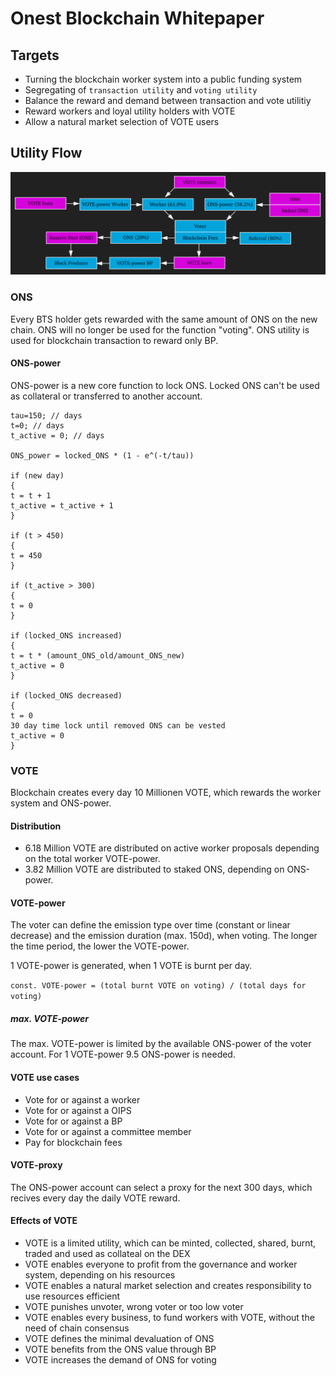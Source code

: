 # Onest Blockchain Whitepaper

## Targets
- Turning the blockchain worker system into a public funding system
- Segregating of `transaction utility` and `voting utility`
- Balance the reward and demand between transaction and vote utilitiy 
- Reward workers and loyal utility holders with VOTE
- Allow a natural market selection of VOTE users

## Utility Flow
![utility-flow](https://raw.githubusercontent.com/Onest-io/onest-whitepaper/master/utility-flow.png)

### ONS
Every BTS holder gets rewarded with the same amount of ONS on the new chain. ONS will no longer be used for the function "voting". ONS utility is used for blockchain transaction to reward only BP.

#### ONS-power
ONS-power is a new core function to lock ONS. Locked ONS can't be used as collateral or transferred to another account.

```
tau=150; // days
t=0; // days
t_active = 0; // days

ONS_power = locked_ONS * (1 - e^(-t/tau))

if (new day)
{
t = t + 1
t_active = t_active + 1
}

if (t > 450)
{
t = 450
}

if (t_active > 300)
{
t = 0
}

if (locked_ONS increased)
{
t = t * (amount_ONS_old/amount_ONS_new)
t_active = 0
}

if (locked_ONS decreased)
{
t = 0
30 day time lock until removed ONS can be vested
t_active = 0
}
```

### VOTE
Blockchain creates every day 10 Millionen VOTE, which rewards the worker system and ONS-power. 

#### Distribution
- 6.18 Million VOTE are distributed on active worker proposals depending on the total worker VOTE-power.
- 3.82 Million VOTE are distributed to staked ONS, depending on ONS-power.

#### VOTE-power
The voter can define the emission type over time (constant or linear decrease) and the emission duration (max. 150d), when voting. The longer the time period, the lower the VOTE-power. 

1 VOTE-power is generated, when 1 VOTE is burnt per day.

`const. VOTE-power = (total burnt VOTE on voting) / (total days for voting)`

##### max. VOTE-power
The max. VOTE-power is limited by the available ONS-power of the voter account. For 1 VOTE-power 9.5 ONS-power is needed. 

#### VOTE use cases
- Vote for or against a worker
- Vote for or against a OIPS
- Vote for or against a BP
- Vote for or against a committee member
- Pay for blockchain fees 

#### VOTE-proxy
The ONS-power account can select a proxy for the next 300 days, which recives every day the daily VOTE reward. 

#### Effects of VOTE
- VOTE is a limited utility, which can be minted, collected, shared, burnt, traded and used as collateal on the DEX
- VOTE enables everyone to profit from the governance and worker system, depending on his resources
- VOTE enables a natural market selection and creates responsibility to use resources efficient 
- VOTE punishes unvoter, wrong voter or too low voter
- VOTE enables every business, to fund workers with VOTE, without the need of chain consensus
- VOTE defines the minimal devaluation of ONS
- VOTE benefits from the ONS value through BP
- VOTE increases the demand of ONS for voting
